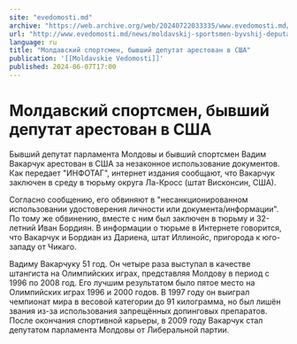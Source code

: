 ```yaml
---
site: "evedomosti.md"
archive: "https://web.archive.org/web/20240722033335/www.evedomosti.md/news/moldavskij-sportsmen-byvshij-deputat-arestovan-v-ssha"
url: "http://www.evedomosti.md/news/moldavskij-sportsmen-byvshij-deputat-arestovan-v-ssha"
language: ru
title: "Молдавский спортсмен, бывший депутат арестован в США"
publication: '[[Moldavskie Vedomosti]]'
published: 2024-06-07T17:00
---
```


# Молдавский спортсмен, бывший депутат арестован в США

Бывший депутат парламента Молдовы и бывший спортсмен Вадим Вакарчук арестован в США за незаконное использование документов. Как передает "ИНФОТАГ", интернет издания сообщают, что Вакарчук заключен в среду в тюрьму округа Ла-Кросс (штат Висконсин, США).

Согласно сообщению, его обвиняют в "несанкционированном использовании удостоверения личности или документа/информации". По тому же обвинению, вместе с ним был заключен в тюрьму и 32-летний Иван Бордиян. В информации о тюрьме в Интернете говорится, что Вакарчук и Бордиан из Дариена, штат Иллинойс, пригорода к юго-западу от Чикаго.

Вадиму Вакарчуку 51 год. Он четыре раза выступал в качестве штангиста на Олимпийских играх, представляя Молдову в период с 1996 по 2008 год. Его лучшим результатом было пятое место на Олимпийских играх 1996 и 2000 годов. В 1997 году он выиграл чемпионат мира в весовой категории до 91 килограмма, но был лишён звания из-за использования запрещённых допинговых препаратов. После окончания спортивной карьеры, в 2009 году Вакарчук стал депутатом парламента Молдовы от Либеральной партии.